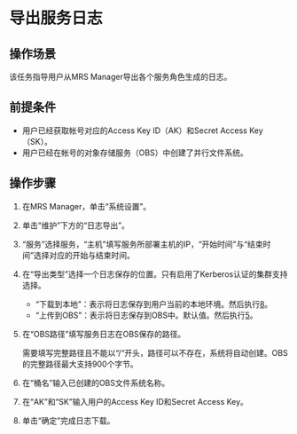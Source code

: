 # 导出服务日志<a name="mrs_01_0267"></a>

## 操作场景<a name="zh-cn_topic_0035209626_section4121588117105"></a>

该任务指导用户从MRS Manager导出各个服务角色生成的日志。

## 前提条件<a name="zh-cn_topic_0035209626_section4650445216168"></a>

-   用户已经获取帐号对应的Access Key ID（AK）和Secret Access Key（SK）。
-   用户已经在帐号的对象存储服务（OBS）中创建了并行文件系统。

## 操作步骤<a name="zh-cn_topic_0035209626_section61493096171023"></a>

1.  在MRS Manager，单击“系统设置”。
2.  单击“维护”下方的“日志导出”。
3.  “服务”选择服务，“主机”填写服务所部署主机的IP，“开始时间”与“结束时间”选择对应的开始与结束时间。
4.  在“导出类型”选择一个日志保存的位置。只有启用了Kerberos认证的集群支持选择。
    -   “下载到本地”：表示将日志保存到用户当前的本地环境。然后执行[8](#zh-cn_topic_0035209626_li58318105171043)。
    -   “上传到OBS”：表示将日志保存到OBS中。默认值。然后执行[5](#zh-cn_topic_0035209626_li22688946162748)。

5.  <a name="zh-cn_topic_0035209626_li22688946162748"></a>在“OBS路径”填写服务日志在OBS保存的路径。

    需要填写完整路径且不能以“/“开头，路径可以不存在，系统将自动创建。OBS的完整路径最大支持900个字节。

6.  在“桶名”输入已创建的OBS文件系统名称。
7.  在“AK”和“SK”输入用户的Access Key ID和Secret Access Key。
8.  <a name="zh-cn_topic_0035209626_li58318105171043"></a>单击“确定”完成日志下载。

